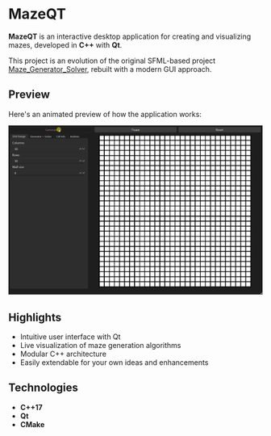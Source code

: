 # MazeQT

**MazeQT** is an interactive desktop application for creating and visualizing mazes, developed in **C++** with **Qt**.

This project is an evolution of the original SFML-based project [Maze_Generator_Solver](https://github.com/Nils-Scharein/Maze_Generator_Solver), rebuilt with a modern GUI approach.

## Preview

Here's an animated preview of how the application works:

![MazeQT Demo](./Demo/Generation.gif) <!-- Replace the path to the GIF if needed -->

## Highlights

- Intuitive user interface with Qt  
- Live visualization of maze generation algorithms  
- Modular C++ architecture  
- Easily extendable for your own ideas and enhancements  

## Technologies

- **C++17**  
- **Qt**  
- **CMake**
